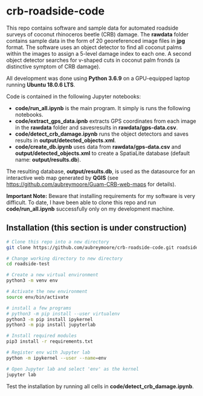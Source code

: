 # crb-roadside-code

This repo contains software and sample data for automated roadside surveys of coconut rhinoceros beetle (CRB) damage. 
The **rawdata** folder contains sample data in the form of 20 georeferenced image files in **jpg** format.
The software uses an object detector to find all coconut palms within the images to assign a 5-level damage index to each one. 
A second object detector searches for v-shaped cuts in coconut palm fronds (a distinctive symptom of CRB damage).

All development was done using **Python 3.6.9** on a GPU-equipped laptop running **Ubuntu 18.0.6 LTS**.

Code is contained in the following Jupyter notebooks:

* **code/run_all.ipynb** is the main program. It simply is runs the following notebooks.
* **code/extract_gps_data.ipnb** extracts GPS coordinates from each image in the **rawdata** folder and 
savesresults in **rawdata/gps-data.csv**.
* **code/detect_crb_damage.ipynb** runs the object detectors and saves results in **output/detected_objects.xml**.
* **code/create_db.ipynb** uses data from **rawdata/gps-data.csv** and **output/detected_objects.xml** to create 
a SpatiaLite database (default name: **output/results.db**).  

The resulting database, **output/results.db**, is used as the datasource for an interactive web map generated 
by **QGIS** (see https://github.com/aubreymoore/Guam-CRB-web-maps for details).

**Important Note:** Beware that installing requirements for my software is very difficult. To date, I have been
able to clone this repo and run **code/run_all.ipynb** successfully only on my development machine. 

## Installation (this section is under construction)

```bash
# Clone this repo into a new directory
git clone https://github.com/aubreymoore/crb-roadside-code.git roadside-test

# Change working directory to new directory
cd roadside-test

# Create a new virtual environment
python3 -m venv env

# Activate the new environment
source env/bin/activate

# install a few programs
# python3 -m pip install --user virtualenv
python3 -m pip install ipykernel
python3 -m pip install jupyterlab

# Install required modules
pip3 install -r requirements.txt

# Register env with Jupyter lab
python -m ipykernel --user --name=env

# Open Jupyter lab and select 'env' as the kernel
jupyter lab
```
Test the installation by running all cells in **code/detect_crb_damage.ipynb**.
